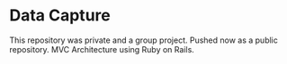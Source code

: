 # Data Capture
This repository was private and a group project. Pushed now as a public repository.
MVC Architecture using Ruby on Rails.


